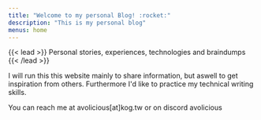 ```yaml
---
title: "Welcome to my personal Blog! :rocket:"
description: "This is my personal blog"
menus: home
---
```


{{< lead >}}
Personal stories, experiences, technologies and braindumps
{{< /lead >}}

I will run this this website mainly to share information, but aswell to get inspiration from others. Furthermore I'd like to practice my technical writing skills.

You can reach me at avolicious[at]kog.tw or on discord avolicious
